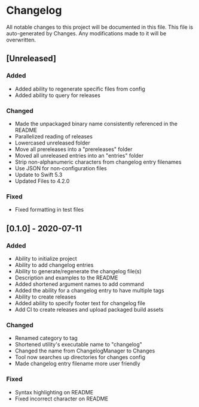 # Changelog
All notable changes to this project will be documented in this file.
This file is auto-generated by Changes. Any modifications made to it will be overwritten.


## [Unreleased]
### Added
- Added ability to regenerate specific files from config
- Added ability to query for releases

### Changed
- Made the unpackaged binary name consistently referenced in the README
- Parallelized reading of releases
- Lowercased unreleased folder
- Move all prereleases into a "prereleases" folder
- Moved all unreleased entries into an "entries" folder
- Strip non-alphanumeric characters from changelog entry filenames
- Use JSON for non-configuration files
- Update to Swift 5.3
- Updated Files to 4.2.0

### Fixed
- Fixed formatting in test files


## [0.1.0] - 2020-07-11
### Added
- Ability to initialize project
- Ability to add changelog entries
- Ability to generate/regenerate the changelog file(s)
- Description and examples to the README
- Added shortened argument names to add command
- Added the ability for a changelog entry to have multiple tags
- Ability to create releases
- Added ability to specify footer text for changelog file
- Add CI to create releases and upload packaged build assets

### Changed
- Renamed category to tag
- Shortened utility's executable name to "changelog"
- Changed the name from ChangelogManager to Changes
- Tool now searches up directories for changes config
- Made changelog entry filename more user friendly

### Fixed
- Syntax highlighting on README
- Fixed incorrect character on README
